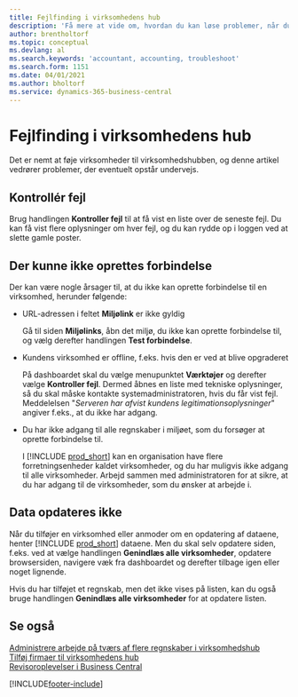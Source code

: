 ```yaml
---
title: Fejlfinding i virksomhedens hub
description: 'Få mere at vide om, hvordan du kan løse problemer, når du arbejder i virksomheden i Dynamics 365 Business Central for at administrere arbejde på tværs af flere firmaer.'
author: brentholtorf
ms.topic: conceptual
ms.devlang: al
ms.search.keywords: 'accountant, accounting, troubleshoot'
ms.search.form: 1151
ms.date: 04/01/2021
ms.author: bholtorf
ms.service: dynamics-365-business-central
---
```

# <a name="troubleshooting-your-company-hub"></a>Fejlfinding i virksomhedens hub

Det er nemt at føje virksomheder til virksomhedshubben, og denne artikel vedrører problemer, der eventuelt opstår undervejs.  

## <a name="check-errors"></a>Kontrollér fejl

Brug handlingen **Kontroller fejl** til at få vist en liste over de seneste fejl. Du kan få vist flere oplysninger om hver fejl, og du kan rydde op i loggen ved at slette gamle poster.  

## <a name="connection-failed"></a>Der kunne ikke oprettes forbindelse

Der kan være nogle årsager til, at du ikke kan oprette forbindelse til en virksomhed, herunder følgende:

- URL-adressen i feltet **Miljølink** er ikke gyldig  

  Gå til siden **Miljølinks**, åbn det miljø, du ikke kan oprette forbindelse til, og vælg derefter handlingen **Test forbindelse**.  
- Kundens virksomhed er offline, f.eks. hvis den er ved at blive opgraderet

  På dashboardet skal du vælge menupunktet **Værktøjer** og derefter vælge **Kontroller fejl**. Dermed åbnes en liste med tekniske oplysninger, så du skal måske kontakte systemadministratoren, hvis du får vist fejl. Meddelelsen "*Serveren har afvist kundens legitimationsoplysninger*" angiver f.eks., at du ikke har adgang.  
- Du har ikke adgang til alle regnskaber i miljøet, som du forsøger at oprette forbindelse til.

  I [!INCLUDE [prod_short](includes/prod_short.md)] kan en organisation have flere forretningsenheder kaldet virksomheder, og du har muligvis ikke adgang til alle virksomheder. Arbejd sammen med administratoren for at sikre, at du har adgang til de virksomheder, som du ønsker at arbejde i.  

## <a name="data-does-not-refresh"></a>Data opdateres ikke

Når du tilføjer en virksomhed eller anmoder om en opdatering af dataene, henter [!INCLUDE [prod_short](includes/prod_short.md)] dataene. Men du skal selv opdatere siden, f.eks. ved at vælge handlingen **Genindlæs alle virksomheder**, opdatere browsersiden, navigere væk fra dashboardet og derefter tilbage igen eller noget lignende.  

Hvis du har tilføjet et regnskab, men det ikke vises på listen, kan du også bruge handlingen **Genindlæs alle virksomheder** for at opdatere listen.

## <a name="see-also"></a>Se også

[Administrere arbejde på tværs af flere regnskaber i virksomhedshub](company-hub.md)  
[Tilføj firmaer til virksomhedens hub](company-hub-add-company.md)  
[Revisoroplevelser i Business Central](finance-accounting.md)  


[!INCLUDE[footer-include](includes/footer-banner.md)]
